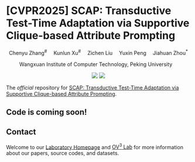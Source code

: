 # [CVPR2025] SCAP: Transductive Test-Time Adaptation via Supportive Clique-based Attribute Prompting

<div align="center">

<div>
      Chenyu Zhang<sup>#</sup>&emsp; Kunlun Xu<sup>#</sup>&emsp; Zichen Liu&emsp; Yuxin Peng&emsp; Jiahuan Zhou<sup>*</sup>
  </div>
<div>

  <sup></sup>Wangxuan Institute of Computer Technology, Peking University&emsp;

</div>
</div>
<p align="center">
  <a href='https://arxiv.org/abs/2503.12866'><img src='https://img.shields.io/badge/Arxiv-2503.12866-A42C25.svg?logo=arXiv'></a>
  <a href="https://hits.seeyoufarm.com"><img src="https://hits.seeyoufarm.com/api/count/incr/badge.svg?url=https%3A%2F%2Fgithub.com%2Fzhoujiahuan1991%2FCVPR2025-SCAP&count_bg=%2379C83D&title_bg=%23555555&icon=&icon_color=%23E7E7E7&title=hits&edge_flat=false"/></a>
</p>

The *official* repository for  [SCAP: Transductive Test-Time Adaptation via Supportive Clique-based Attribute Prompting](https://arxiv.org/abs/2503.12866).

## Code is coming soon!
## Contact

Welcome to our [Laboratory Homepage](http://www.icst.pku.edu.cn/mipl/home/) and [OV<sup>3</sup> Lab](https://zhoujiahuan1991.github.io/) for more information about our papers, source codes, and datasets.


